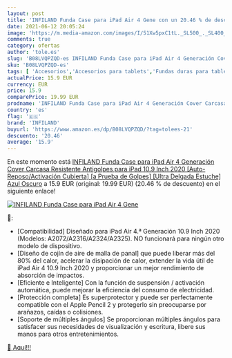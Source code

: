 ```yaml
---
layout: post
title: 'INFILAND Funda Case para iPad Air 4 Gene con un 20.46 % de descuento'
date: 2021-06-12 20:05:24
image: 'https://m.media-amazon.com/images/I/51Xw5pxC1tL._SL500_._SL400_.jpg'
comments: true
category: ofertas
author: 'tole.es'
slug: 'B08LVQPZQD-es INFILAND Funda Case para iPad Air 4 Generación Cover...'
sku: 'B08LVQPZQD-es'
tags: [ 'Accesorios','Accesorios para tablets','Fundas duras para tablets','Fundas para tablets','Informática','infiland','ipad', ]
actualPrice: 15.9 EUR
currency: EUR
price: 15.9
comparePrice: 19.99 EUR
prodname: 'INFILAND Funda Case para iPad Air 4 Generación Cover Carcasa Resistente Antigolpes para iPad 10.9 Inch 2020 [Auto-Reposo/Activación Cubierta] [a Prueba de Golpes] [Ultra Delgada Estuche] Azul Oscuro'
country: 'es'
flag: '🇪🇸'
brand: 'INFILAND'
buyurl: 'https://www.amazon.es/dp/B08LVQPZQD/?tag=tolees-21'
descuento: '20.46'
average: '15.9'
---
```


En este momento está [INFILAND Funda Case para iPad Air 4 Generación Cover Carcasa Resistente Antigolpes para iPad 10.9 Inch 2020 [Auto-Reposo/Activación Cubierta] [a Prueba de Golpes] [Ultra Delgada Estuche] Azul Oscuro](https://www.amazon.es/dp/B08LVQPZQD/?tag=tolees-21) a 15.9 EUR (original: 19.99 EUR) (20.46 %  de descuento) en el siguiente enlace!

[![INFILAND Funda Case para iPad Air 4 Gene](https://m.media-amazon.com/images/I/51Xw5pxC1tL._SL500_._SL400_.jpg)](https://www.amazon.es/dp/B08LVQPZQD/?tag=tolees-21)

🔎:

- [Compatibilidad] Diseñado para iPad Air 4.ª Generación 10.9 Inch 2020 (Modelos: A2072/A2316/A2324/A2325). NO funcionará para ningún otro modelo de dispositivo.
- [Diseño de cojín de aire de malla de panal] que puede liberar más del 80% del calor, acelerar la disipación de calor, extender la vida útil de iPad Air 4 10.9 Inch 2020 y proporcionar un mejor rendimiento de absorción de impactos.
- [Eficiente e Inteligente] Con la función de suspensión / activación automática, puede mejorar la eficiencia del consumo de electricidad.
- [Protección completa] Es superprotector y puede ser perfectamente compatible con el Apple Pencil 2 y protegerlo sin preocuparse por arañazos, caídas o colisiones.
- [Soporte de múltiples ángulos] Se proporcionan múltiples ángulos para satisfacer sus necesidades de visualización y escritura, libere sus manos para otros entretenimientos.

[🛒 Aquí!!!](https://www.amazon.es/dp/B08LVQPZQD/?tag=tolees-21)
